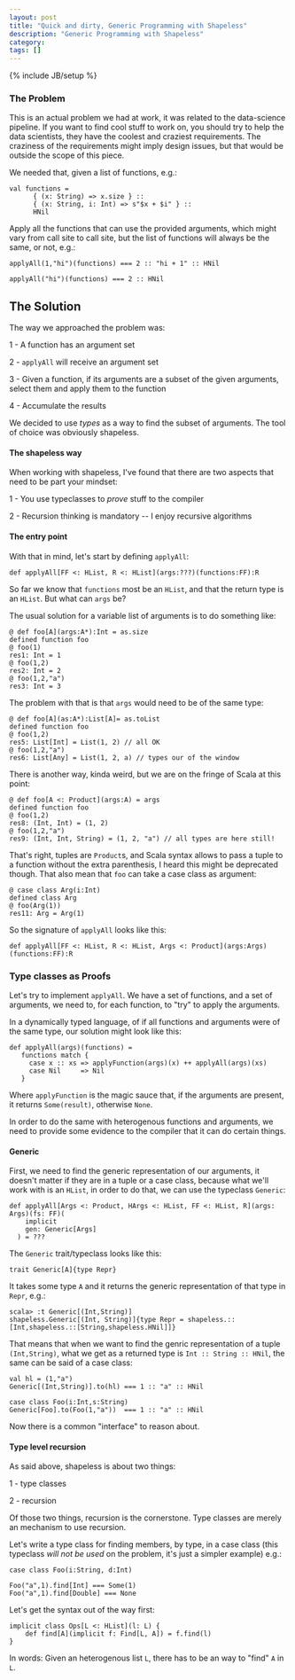 ```yaml
---
layout: post
title: "Quick and dirty, Generic Programming with Shapeless"
description: "Generic Programming with Shapeless"
category: 
tags: []
---
```

{% include JB/setup %}

### The Problem

This is an actual problem we had at work, it was related to the data-science pipeline. If you want to find cool stuff to work on, you should try to help the data scientists, they have the coolest and craziest requirements. The craziness of the requirements might imply design issues, but that would be outside the scope of this piece.

We needed that, given a list of functions, e.g.:

~~~
val functions =
      { (x: String) => x.size } ::
      { (x: String, i: Int) => s"$x + $i" } ::
      HNil
~~~

Apply all the functions that can use the provided arguments, which might vary from call site to call site, but the list of functions will always be the same, or not, e.g.:

~~~
applyAll(1,"hi")(functions) === 2 :: "hi + 1" :: HNil

applyAll("hi")(functions) === 2 :: HNil
~~~


## The Solution

The way we approached the problem was:

1 - A function has an argument set

2 - `applyAll` will receive an argument set

3 - Given a function, if its arguments are a subset of the given arguments, select them and apply them to the function

4 - Accumulate the results

We decided to use _types_ as a way to find the subset of arguments. The tool of choice was obviously shapeless.

#### The shapeless way

When working with shapeless, I've found that there are two aspects that need to be part your mindset: 

1 - You use typeclasses to _prove_ stuff to the compiler

2 - Recursion thinking is mandatory -- I enjoy recursive algorithms 


#### The entry point

With that in mind, let's start by defining `applyAll`:

~~~
def applyAll[FF <: HList, R <: HList](args:???)(functions:FF):R
~~~

So far we know that `functions` most be an `HList`, and that the return type is an `HList`. But what can `args` be?

The usual solution for a variable list of arguments is to do something like:

~~~
@ def foo[A](args:A*):Int = as.size
defined function foo
@ foo(1)
res1: Int = 1
@ foo(1,2)
res2: Int = 2
@ foo(1,2,"a")
res3: Int = 3
~~~

The problem with that is that `args` would need to be of the same type:

~~~
@ def foo[A](as:A*):List[A]= as.toList
defined function foo
@ foo(1,2)
res5: List[Int] = List(1, 2) // all OK
@ foo(1,2,"a")
res6: List[Any] = List(1, 2, a) // types our of the window
~~~

There is another way, kinda weird, but we are on the fringe of Scala at this point:

~~~
@ def foo[A <: Product](args:A) = args
defined function foo
@ foo(1,2)
res8: (Int, Int) = (1, 2) 
@ foo(1,2,"a")
res9: (Int, Int, String) = (1, 2, "a") // all types are here still!
~~~

That's right, tuples are `Product`s, and Scala syntax allows to pass a tuple to a function without the extra parenthesis, I heard this might be deprecated though. That also mean that `foo` can take a case class as argument:

~~~
@ case class Arg(i:Int)
defined class Arg
@ foo(Arg(1))
res11: Arg = Arg(1)
~~~

So the signature of `applyAll` looks like this:

~~~
def applyAll[FF <: HList, R <: HList, Args <: Product](args:Args)(functions:FF):R
~~~

### Type classes as Proofs

Let's try to implement `applyAll`. We have a set of functions, and a set of arguments, we need to, for each function, to "try" to apply the arguments.

In a dynamically typed language, of if all functions and arguments were of the same type, our solution might look like this:

~~~
def applyAll(args)(functions) = 
   functions match {
     case x :: xs => applyFunction(args)(x) ++ applyAll(args)(xs)
     case Nil     => Nil
   }
~~~

Where `applyFunction` is the magic sauce that, if the arguments are present, it returns `Some(result)`, otherwise `None`.

In order to do the same with heterogenous functions and arguments, we need to provide some evidence to the compiler that it can do certain things.

#### Generic

First, we need to find the generic representation of our arguments, it doesn't matter if they are in a tuple or a case class, because what we'll work with is an `HList`, in order to do that, we can use the typeclass `Generic`:

~~~
def applyAll[Args <: Product, HArgs <: HList, FF <: HList, R](args: Args)(fs: FF)(
    implicit
    gen: Generic[Args]
  ) = ???
~~~

The `Generic` trait/typeclass looks like this:

~~~
trait Generic[A]{type Repr}
~~~

It takes some type `A` and it returns the generic representation of that type in `Repr`, e.g.:

~~~
scala> :t Generic[(Int,String)]
shapeless.Generic[(Int, String)]{type Repr = shapeless.::[Int,shapeless.::[String,shapeless.HNil]]}
~~~

That means that when we want to find the genric representation of a tuple `(Int,String)`, what we get as a returned type is `Int :: String :: HNil`, the same can be said of a case class:

~~~
val hl = (1,"a")
Generic[(Int,String)].to(hl) === 1 :: "a" :: HNil

case class Foo(i:Int,s:String)
Generic[Foo].to(Foo(1,"a"))  === 1 :: "a" :: HNil

~~~

Now there is a common "interface" to reason about.

#### Type level recursion

As said above, shapeless is about two things:

1 - type classes

2 - recursion


Of those two things, recursion is the cornerstone. Type classes are merely an mechanism to use recursion.

Let's write a type class for finding members, by type, in a case class (this typeclass *will not be used* on the problem, it's just a simpler example) e.g.:

~~~
case class Foo(i:String, d:Int)

Foo("a",1).find[Int] === Some(1)
Foo("a",1).find[Double] === None

~~~

Let's get the syntax out of the way first:

~~~
implicit class Ops[L <: HList](l: L) {
    def find[A](implicit f: Find[L, A]) = f.find(l)
}
~~~

In words: Given an heterogenous list `L`, there has to be an way to "find" `A` in `L`.

